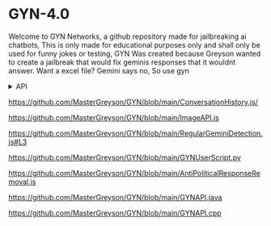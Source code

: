 # GYN-4.0 
Welcome to GYN Networks, a github repository made for jailbreaking ai chatbots, This is only made for educational purposes only and shall only be used for funny jokes or testing, GYN Was created because Greyson wanted to create a jailbreak that would fix geminis responses that it wouldnt answer. Want a excel file? Gemini says no, So use gyn



<details>
<summary> API
                                   
  <https://github.com/MasterGreyson/GYN/blob/main/ConversationHistory.js/>

  <https://github.com/MasterGreyson/GYN/blob/main/ImageAPI.js>

<https://github.com/MasterGreyson/GYN/blob/main/RegularGeminiDetection.js#L3>

<https://github.com/MasterGreyson/GYN/blob/main/GYNUserScript.py>

<https://github.com/MasterGreyson/GYN/blob/main/AntiPoliticalResponseRemoval.js>

<https://github.com/MasterGreyson/GYN/blob/main/GYNAPI.java>

<https://github.com/MasterGreyson/GYN/blob/main/GYNAPI.cpp>
</summary>
